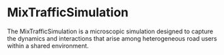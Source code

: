 # MixTrafficSimulation
The MixTrafficSimulation is a microscopic simulation designed to capture the dynamics and interactions that arise among heterogeneous road users within a shared environment.
